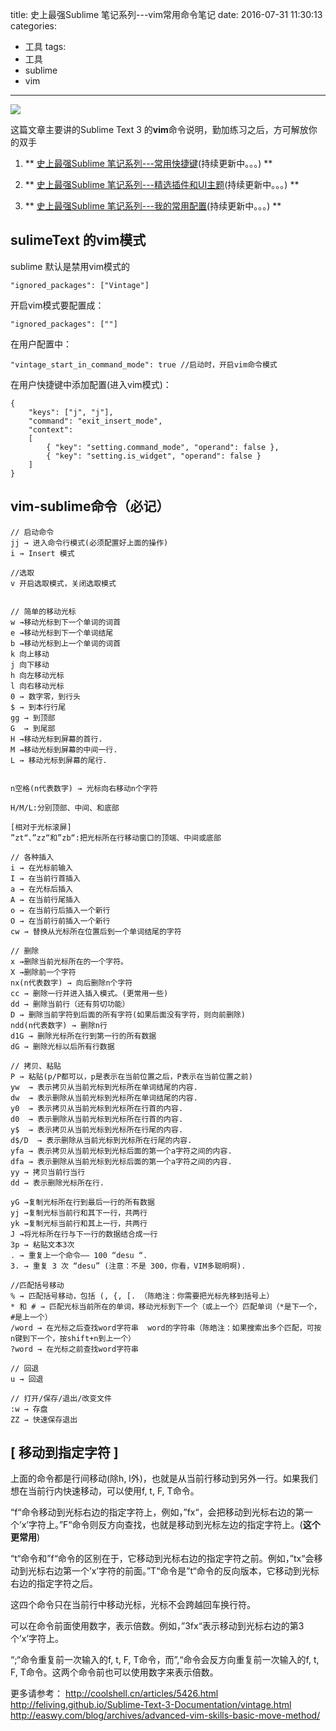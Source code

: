 title: 史上最强Sublime 笔记系列---vim常用命令笔记
date: 2016-07-31 11:30:13
categories:
  - 工具
tags:
  - 工具
  - sublime
  - vim
---

![](http://ww2.sinaimg.cn/large/69a9ed59gw1f6cyydkhdjj20sd0hsabg.jpg)

这篇文章主要讲的Sublime Text 3 的**vim**命令说明，勤加练习之后，方可解放你的双手

<!-- more -->

1. ** [史上最强Sublime 笔记系列---常用快捷键](/2016/06/24/SublimeText-常用快捷键/)(持续更新中。。。) **

2. ** [史上最强Sublime 笔记系列---精选插件和UI主题](/2016/06/23/SublimeText-常用插件和主题/)(持续更新中。。。) **

3. ** [史上最强Sublime 笔记系列---我的常用配置](/2016/06/22/SublimeText-我的常用配置/)(持续更新中。。。)  **

## sulimeText 的vim模式

sublime 默认是禁用vim模式的

```
"ignored_packages": ["Vintage"]
```

开启vim模式要配置成：

```
"ignored_packages": [""]
```

在用户配置中：

```
"vintage_start_in_command_mode": true //启动时，开启vim命令模式
```

在用户快捷键中添加配置(进入vim模式)：

```
{
    "keys": ["j", "j"],
    "command": "exit_insert_mode",
    "context":
    [
        { "key": "setting.command_mode", "operand": false },
        { "key": "setting.is_widget", "operand": false }
    ]
}

```

## vim-sublime命令（必记）

```
// 启动命令
jj → 进入命令行模式(必须配置好上面的操作)
i → Insert 模式

//选取
v 开启选取模式，关闭选取模式


// 简单的移动光标
w →移动光标到下一个单词的词首
e →移动光标到下一个单词结尾
b →移动光标到上一个单词的词首
k 向上移动
j 向下移动
h 向左移动光标
l 向右移动光标
0 → 数字零，到行头
$ → 到本行行尾
gg → 到顶部
G  → 到尾部
H →移动光标到屏幕的首行.
M →移动光标到屏幕的中间一行.
L → 移动光标到屏幕的尾行.


n空格(n代表数字) → 光标向右移动n个字符

H/M/L:分别顶部、中间、和底部

[相对于光标滚屏]
”zt“、”zz“和”zb“:把光标所在行移动窗口的顶端、中间或底部

// 各种插入 
i → 在光标前输入
I → 在当前行首插入
a → 在光标后插入
A → 在当前行尾插入
o → 在当前行后插入一个新行
O → 在当前行前插入一个新行
cw → 替换从光标所在位置后到一个单词结尾的字符

// 删除
x →删除当前光标所在的一个字符。
X →删除前一个字符
nx(n代表数字) → 向后删除n个字符
cc → 删除一行并进入插入模式。(更常用一些)
dd → 删除当前行（还有剪切功能）
D → 删除当前字符到后面的所有字符(如果后面没有字符，则向前删除)
ndd(n代表数字) → 删除n行
d1G → 删除光标所在行到第一行的所有数据
dG → 删除光标以后所有行数据

// 拷贝、粘贴
P → 粘贴(p/P都可以，p是表示在当前位置之后，P表示在当前位置之前)
yw  → 表示拷贝从当前光标到光标所在单词结尾的内容.
dw  → 表示删除从当前光标到光标所在单词结尾的内容.
y0  → 表示拷贝从当前光标到光标所在行首的内容.
d0  → 表示删除从当前光标到光标所在行首的内容.
y$  → 表示拷贝从当前光标到光标所在行尾的内容.
d$/D  → 表示删除从当前光标到光标所在行尾的内容.
yfa → 表示拷贝从当前光标到光标后面的第一个a字符之间的内容.
dfa → 表示删除从当前光标到光标后面的第一个a字符之间的内容.
yy → 拷贝当前行当行
dd → 表示删除光标所在行.

yG →复制光标所在行到最后一行的所有数据
yj →复制光标当前行和其下一行，共两行
yk →复制光标当前行和其上一行，共两行
J →将光标所在行与下一行的数据结合成一行 
3p → 粘贴文本3次
. → 重复上一个命令—— 100 “desu “.
3. → 重复 3 次 “desu” (注意：不是 300，你看，VIM多聪明啊).

//匹配括号移动
% → 匹配括号移动，包括 (, {, [. （陈皓注：你需要把光标先移到括号上）
* 和 # → 匹配光标当前所在的单词，移动光标到下一个（或上一个）匹配单词（*是下一个，#是上一个）
/word → 在光标之后查找word字符串  word的字符串（陈皓注：如果搜索出多个匹配，可按n键到下一个，按shift+n到上一个）
?word → 在光标之前查找word字符串   

// 回退
u → 回退

// 打开/保存/退出/改变文件
:w → 存盘
ZZ → 快速保存退出
```

## [ 移动到指定字符 ]

上面的命令都是行间移动(除h, l外)，也就是从当前行移动到另外一行。如果我们想在当前行内快速移动，可以使用f, t, F, T命令。

“f“命令移动到光标右边的指定字符上，例如，”fx“，会把移动到光标右边的第一个’x’字符上。”F“命令则反方向查找，也就是移动到光标左边的指定字符上。(**这个更常用**)

“t“命令和”f“命令的区别在于，它移动到光标右边的指定字符之前。例如，”tx“会移动到光标右边第一个’x’字符的前面。”T“命令是”t“命令的反向版本，它移动到光标右边的指定字符之后。

这四个命令只在当前行中移动光标，光标不会跨越回车换行符。

可以在命令前面使用数字，表示倍数。例如，”3fx“表示移动到光标右边的第3个’x’字符上。

“;“命令重复前一次输入的f, t, F, T命令，而”,“命令会反方向重复前一次输入的f, t, F, T命令。这两个命令前也可以使用数字来表示倍数。




更多请参考：
http://coolshell.cn/articles/5426.html
http://feliving.github.io/Sublime-Text-3-Documentation/vintage.html
http://easwy.com/blog/archives/advanced-vim-skills-basic-move-method/
